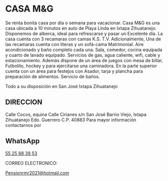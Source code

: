 # CASA M&amp;G
Se renta bonita casa por día o semana para vacacionar.
Casa M&amp;G es una casa ubicada a 10 minutos en auto de Playa Linda en Ixtapa Zihuatanejo.
Disponemos de alberca, ideal para refrescarse y pasar un Excelente día.
La casa cuenta con 3 recamaras con camas K.S. T.V.
Adicionalmente, Una de las recamaras cuenta con literas y un sofá-cama Matrimonial.
Aire acondicionado y baño completo cada una.
Sala, comedor, cocina equipada y cuarto de lavado equipado.
Servicios de gas, agua caliente, wifi, cable y estacionamiento.
Además dispone de un área de juegos con mesa de billar, Futbolito, hockey y para ejercitarse una caminadora.
En la parte superior cuenta con un área para festejos con Asador, tarja y plancha para preparación de alimentos.
Servicio de baños.

Todo a su disposición en San José Ixtapa Zihuatanejo

## DIRECCION

Calle Cocos, equina Calle Cirianes s/n
San José Barrio Viejo, Ixtapa Zihuatanejo
Edo. Guerrero C.P. 40883
Para mayor información contactarnos por

## WhatsApp

[55 25 88 39 53](https://wa.me/525525883953)

CORREO ELECTRONICO:

[Pensionrmr2021@hotmail.com](mailto:pensionrmr2021@hotmail.com?subject=Solicitud+de+Informaci&oacute;n+sobre+Casa+Vacacional+M&amp;G&body=Me+pongo+en+contacto+con+usted+para+solicitar+m&aacute;s+informaci&oactute;n+sobre+la+casa+vacacional+M&amp;G.%20Estoy+considerando+alquilar+esta+propiedad+para+[menciona+las+fechas+o+rango+de+fechas+que+te+interesan],+y+me+gustar&iacute;a+obtener+m&aacute;s+detalles+antes+de+tomar+una+decisi&oacute;n.)
